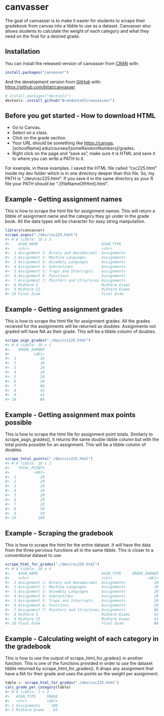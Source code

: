 
<!-- README.md is generated from README.Rmd. Please edit that file -->

# canvasser

<!-- badges: start -->

<!-- badges: end -->

The goal of canvasser is to make it easier for students to scrape their
gradebook from canvas into a tibble to use as a dataset. Canvasser also
allows students to calculate the weight of each category and what they
need on the final for a desired grade.

## Installation

You can install the released version of canvasser from
[CRAN](https://CRAN.R-project.org) with:

``` r
install.packages("canvasser")
```

And the development version from [GitHub](https://github.com/) with:
<https://github.com/bjtat/canvasser>

``` r
# install.packages("devtools")
devtools::install_github("Brandontat5/canvassser")
```

## Before you get started - How to download HTML

  - Go to Canvas.
  - Select on a class.
  - Click on the grade section.
  - Your URL should be something like
    <https://canvas>.\[schoolName\].edu/courses/\[someRandomNumbers\]/grades.
  - Right click on the page and “save as”, make sure it is HTML and save
    it to where you can write a PATH to it.

For example, in these examples. I saved the HTML file called
“csc225.html” inside my dev folder which is in one directory deeper
than this file. So, my PATH is “./dev/csc225.html”. If you save it in
the same directory as your R file your PATH should be
“./\[fileNameOfHtml\].html”.

## Example - Getting assignment names

This is how to scrape the html file for assignment names. This will
return a tibble of assignment name and the category they go under in the
grade book. All the data types will be character for easy string
manpulation.

``` r
library(canvasser)
scrape_asgns("./dev/csc225.html")
#> # A tibble: 10 x 2
#>    ASGN_NAME                             ASGN_TYPE    
#>    <chr>                                 <chr>        
#>  1 Assignment 1: Binary and Hexadecimal  Assignments  
#>  2 Assignment 2: Machine Languages       Assignments  
#>  3 Assignment 3: Assembly Languages      Assignments  
#>  4 Assignment 4: Subroutines             Assignments  
#>  5 Assignment 5: Traps and Interrupts    Assignments  
#>  6 Assignment 6: Functions               Assignments  
#>  7 Assignment 7: Pointers and Structures Assignments  
#>  8 Midterm I                             Midterm Exams
#>  9 Midterm II                            Midterm Exams
#> 10 Final Exam                            Final Exam
```

## Example - Getting assignment grades

This is how to scrape the html file for assignment grades. All the
grades recieved for the assignments will be returned as doubles.
Assignments not graded will have NA as their grade. This will be a
tibble column of doubles.

``` r
scrape_asgn_grades("./dev/csc225.html")
#> # A tibble: 10 x 1
#>    GRADE_EARNED
#>           <dbl>
#>  1           20
#>  2           20
#>  3           20
#>  4           20
#>  5           20
#>  6           20
#>  7           NA
#>  8           42
#>  9           41
#> 10           NA
```

## Example - Getting assignment max points possible

This is how to scrape the html file for assignment point totals.
Similarly to scrape\_asgn\_grades(), it returns the same double tibble
column but with the total points possible for an assignment. This will
be a tibble column of doubles.

``` r
scrape_total_points("./dev/csc225.html")
#> # A tibble: 10 x 1
#>    TOTAL_POINTS
#>           <dbl>
#>  1           20
#>  2           20
#>  3           20
#>  4           20
#>  5           20
#>  6           20
#>  7           20
#>  8           50
#>  9           50
#> 10          100
```

## Example - Scraping the gradebook

This is how to scrape the html for the entire dataset. It will have the
data from the three pervious functions all in the same tibble. This is
closer to a conventional dataset to use.

``` r
scrape_html_for_grades("./dev/csc225.html")
#> # A tibble: 10 x 4
#>    ASGN_NAME                             ASGN_TYPE     GRADE_EARNED TOTAL_POINTS
#>    <chr>                                 <chr>                <dbl>        <dbl>
#>  1 Assignment 1: Binary and Hexadecimal  Assignments             20           20
#>  2 Assignment 2: Machine Languages       Assignments             20           20
#>  3 Assignment 3: Assembly Languages      Assignments             20           20
#>  4 Assignment 4: Subroutines             Assignments             20           20
#>  5 Assignment 5: Traps and Interrupts    Assignments             20           20
#>  6 Assignment 6: Functions               Assignments             20           20
#>  7 Assignment 7: Pointers and Structures Assignments             NA           20
#>  8 Midterm I                             Midterm Exams           42           50
#>  9 Midterm II                            Midterm Exams           41           50
#> 10 Final Exam                            Final Exam              NA          100
```

## Example - Calculating weight of each category in the gradebook

This is how to use the output of scrape\_html\_for\_grades() in another
function. This is one of the functions provided in order to use the
dataset tibble returned by scrape\_html\_for\_grades(). It drops any
assignment that have a NA for their grade and uses the points as the
weight per assignment.

``` r
table <- scrape_html_for_grades("./dev/csc225.html")
calc_grade_per_category(table)
#> # A tibble: 2 x 2
#>   ASGN_TYPE     GRADE
#>   <chr>         <dbl>
#> 1 Assignments     100
#> 2 Midterm Exams    83
```

